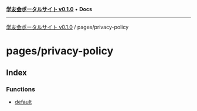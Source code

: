 [**学友会ポータルサイト v0.1.0**](../../README.md) • **Docs**

***

[学友会ポータルサイト v0.1.0](../../modules.md) / pages/privacy-policy

# pages/privacy-policy

## Index

### Functions

- [default](functions/default.md)
